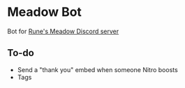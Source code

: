 # Meadow Bot
Bot for [Rune's Meadow Discord server](https://discord.gg/8QMCrrUpMe)

## To-do
- Send a "thank you" embed when someone Nitro boosts
- Tags
